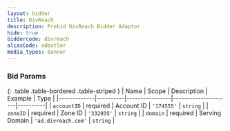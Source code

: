 ```yaml
---
layout: bidder
title: DivReach
description: Prebid DivReach Bidder Adaptor
hide: true
biddercode: divreach
aliasCode: adbutler
media_types: banner
---
```


### Bid Params

{: .table .table-bordered .table-striped }
| Name        | Scope    | Description    | Example             | Type     |
|-------------|----------|----------------|---------------------|----------|
| `accountID` | required | Account ID     | `'174555'`          | `string` |
| `zoneID`    | required | Zone ID        | `'332935'`          | `string` |
| `domain`    | required | Serving Domain | `'ad.divreach.com'` | `string` |
